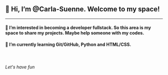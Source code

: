 <h2> 👋 Hi, I’m @Carla-Suenne. Welcome to my space!</h2>
<hr>
<h4> 👀 I’m interested in becoming a developer fullstack. So this area is my space to share my projects. Maybe help someone with my codes. </h3>
<h4>🌱 I’m currently learning Git/GitHub, Python and HTML/CSS.</h3>
<br>
<h6> Let's have fun </h6>

<!---
Carla-Suenne/Carla-Suenne is a ✨ special ✨ repository because its `README.md` (this file) appears on your GitHub profile.
You can click the Preview link to take a look at your changes.
--->
